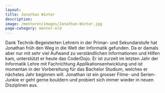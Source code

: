```yaml
---
layout:
title: Jonathan Winter
description:
image: /mentoren/images/Jonathan-Winter.jpg
page-category: mentor-old
---
```

Dank Technik-Begeisterten Lehrern in der Primar- und Sekundarstufe hat Jonathan früh den Weg in die Welt der Informatik gefunden. Da er damals aber nur mit sehr viel Aufwand zu verständlichen Informationen und Hilfen kam, unterstützt er heute das CoderDojo.
Er ist zurzeit im letzten Jahr der Informatik Lehre mit Fachrichtung Applikationsentwicklung und ist momentan in der Vorbereitung für das Bachelor Studium, welches er nächstes Jahr beginnen will.
Jonathan ist ein grosser Filme- und Serien-Junkie er geht gerne bouldern und probiert sich immer wieder in neuen Disziplinen aus.
